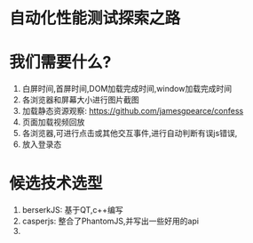 # 自动化性能测试探索之路

# 我们需要什么?

1. 白屏时间,首屏时间,DOM加载完成时间,window加载完成时间
2. 各浏览器和屏幕大小进行图片截图
3. 加载静态资源观察: https://github.com/jamesgpearce/confess
5. 页面加载视频回放
6. 各浏览器,可进行点击或其他交互事件,进行自动判断有误js错误,
7. 放入登录态

# 候选技术选型

1. berserkJS: 基于QT,c++编写
2. casperjs: 整合了PhantomJS,并写出一些好用的api
3. 